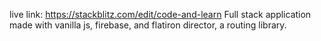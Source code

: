 live link: https://stackblitz.com/edit/code-and-learn
Full stack application made with vanilla js, firebase, and flatiron director, a routing library.
